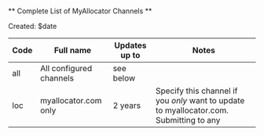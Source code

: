 ###

** Complete List of MyAllocator Channels **

Created: $date

| Code | Full name | Updates up to | Notes |
| ---- | --------- | ------------- | ----- |
| all | All configured channels   | see below |
| loc | myallocator.com only | 2 years | Specify this channel if you _only_ want to update to myallocator.com. Submitting to any
